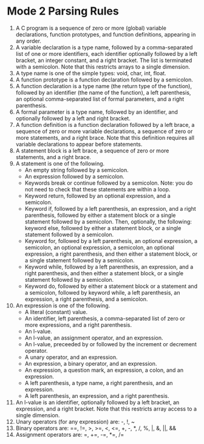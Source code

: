 # Mode 2 Parsing Rules

1.  A C program is a sequence of zero or more (global) variable declarations, function prototypes, and function definitions, appearing in any order.
2.  A variable declaration is a type name, followed by a comma-separated list of one or more identifiers, each identifier optionally followed by a left bracket, an integer constant, and a right bracket. The list is terminated with a semicolon. Note that this restricts arrays to a single dimension.
3.  A type name is one of the simple types: void, char, int, float.
4.  A function prototype is a function declaration followed by a semicolon.
5.  A function declaration is a type name (the return type of the function), followed by an identifier (the name of the function), a left parenthesis, an optional comma-separated list of formal parameters, and a right parenthesis.
6.  A formal parameter is a type name, followed by an identifier, and optionally followed by a left and right bracket.
7.  A function definition is a function declaration followed by a left brace, a sequence of zero or more variable declarations, a sequence of zero or more statements, and a right brace. Note that this definition requires all variable declarations to appear before statements.
8.  A statement block is a left brace, a sequence of zero or more statements, and a right brace.
9.  A statement is one of the following.
    - An empty string followed by a semicolon.
    - An expression followed by a semicolon.
    - Keywords break or continue followed by a semicolon. Note: you do not need to check that these statements are within a loop.
    - Keyword return, followed by an optional expression, and a semicolon.
    - Keyword if, followed by a left parenthesis, an expression, and a right parenthesis, followed by either a statement block or a single statement followed by a semicolon. Then, optionally, the following: keyword else, followed by either a statement block, or a single statement followed by a semicolon.
    - Keyword for, followed by a left parenthesis, an optional expression, a semicolon, an optional expression, a semicolon, an optional expression, a right parenthesis, and then either a statement block, or a single statement followed by a semicolon.
    - Keyword while, followed by a left parenthesis, an expression, and a right parenthesis, and then either a statement block, or a single statement followed by a semicolon.
    - Keyword do, followed by either a statement block or a statement and a semicolon, followed by keyword while, a left parenthesis, an expression, a right parenthesis, and a semicolon.
10. An expression is one of the following.
    - A literal (constant) value.
    - An identifier, left parenthesis, a comma-separated list of zero or more expressions, and a right parenthesis.
    - An l-value.
    - An l-value, an assignment operator, and an expression.
    - An l-value, preceeded by or followed by the increment or decrement operator.
    - A unary operator, and an expression.
    - An expression, a binary operator, and an expression.
    - An expression, a question mark, an expression, a colon, and an expression.
    - A left parenthesis, a type name, a right parenthesis, and an expression.
    - A left parenthesis, an expression, and a right parenthesis.
11. An l-value is an identifier, optionally followed by a left bracket, an expression, and a right bracket. Note that this restricts array access to a single dimension.
12. Unary operators (for any expression) are: -, !, ~
13. Binary operators are: ==, !=, >, >=, <, <=, +, -, \*, /, %, |, &, ||, &&
14. Assignment operators are: =, +=, -=, \*=, /=
